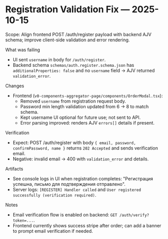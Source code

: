 # Registration Validation Fix — 2025-10-15

Scope: Align frontend POST /auth/register payload with backend AJV schema; improve client-side validation and error rendering.

What was failing
- UI sent `username` in body for `/auth/register`.
- Backend schema `schemas/auth.register.schema.json` has `additionalProperties: false` and no `username` field → AJV returned `validation_error`.

Changes
- Frontend (`v0-components-aggregator-page/components/OrderModal.tsx`):
  - Removed `username` from registration request body.
  - Password min length validation updated from 6 → 8 to match schema.
  - Kept username UI optional for future use; not sent to API.
  - Error parsing improved: renders AJV `errors[]` details if present.

Verification
- Expect: POST /auth/register with body `{ email, password, confirmPassword, name }` returns `202 Accepted` and sends verification email.
- Negative: invalid email → 400 with `validation_error` and details.

Artifacts
- See console logs in UI when registration completes: "Регистрация успешна, письмо для подтверждения отправлено".
- Server logs: `[REGISTER] Handler called` and `User registered successfully (verification required)`.

Notes
- Email verification flow is enabled on backend: `GET /auth/verify?token=...`.
- Frontend currently shows success stripe after order; can add a banner to prompt email verification if needed.
